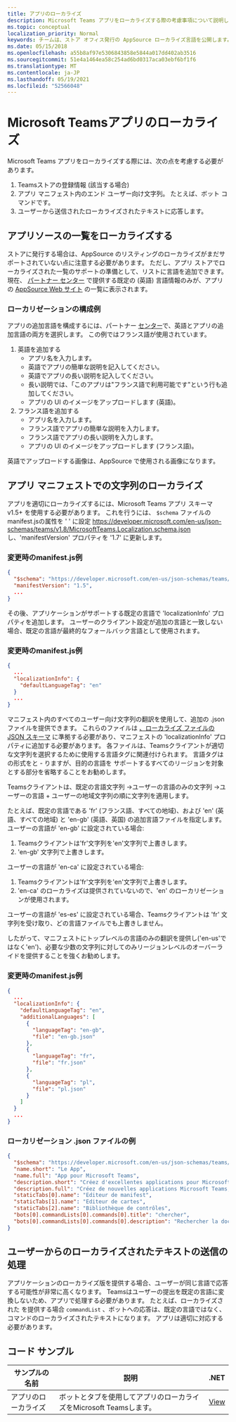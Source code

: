 ```yaml
---
title: アプリのローカライズ
description: Microsoft Teams アプリをローカライズする際の考慮事項について説明します。
ms.topic: conceptual
localization_priority: Normal
keywords: チームは、ストア オフィス発行の AppSource ローカライズ言語を公開します。
ms.date: 05/15/2018
ms.openlocfilehash: a55b8af97e5306843858e5844a017dd402ab3516
ms.sourcegitcommit: 51e4a1464ea58c254ad6bd0317aca03ebf6bf1f6
ms.translationtype: MT
ms.contentlocale: ja-JP
ms.lasthandoff: 05/19/2021
ms.locfileid: "52566048"
---
```

# <a name="localization-for-microsoft-teams-apps"></a>Microsoft Teamsアプリのローカライズ

Microsoft Teams アプリをローカライズする際には、次の点を考慮する必要があります。

1. Teamsストアの登録情報 (該当する場合)
1. アプリ マニフェスト内のエンド ユーザー向け文字列。 たとえば、ボット コマンドです。
1. ユーザーから送信されたローカライズされたテキストに応答します。

## <a name="localizing-your-appsource-listing"></a>アプリソースの一覧をローカライズする

ストアに発行する場合は、AppSource のリスティングのローカライズがまだサポートされていない点に注意する必要があります。 ただし、アプリ ストアでローカライズされた一覧のサポートの準備として、リストに言語を追加できます。 現在、 [パートナー センター](/office/dev/store/submit-to-appsource-via-partner-center) で提供する既定の (英語) 言語情報のみが、アプリの [AppSource Web サイト](https://appsource.microsoft.com/marketplace/apps?product=office%3Bteams&page=1) の一覧に表示されます。

### <a name="example-of-configuring-localization"></a>ローカリゼーションの構成例

アプリの追加言語を構成するには、パートナー [センター](/office/dev/store/submit-to-appsource-via-partner-center)で、英語とアプリの追加言語の両方を選択します。 この例ではフランス語が使用されています。

1. 英語を追加する
    * アプリ名を入力します。
    * 英語でアプリの簡単な説明を記入してください。
    * 英語でアプリの長い説明を記入してください。
    * 長い説明では、「このアプリは"フランス語で利用可能です"という行も追加してください。
    * アプリの UI のイメージをアップロードします (英語)。
2. フランス語を追加する
    * アプリ名を入力します。
    * フランス語でアプリの簡単な説明を入力します。
    * フランス語でアプリの長い説明を入力します。
    * アプリの UI のイメージをアップロードします (フランス語)。

英語でアップロードする画像は、AppSource で使用される画像になります。

## <a name="localizing-the-strings-in-your-app-manifest"></a>アプリ マニフェストでの文字列のローカライズ

アプリを適切にローカライズするには、Microsoft Teams アプリ スキーマ v1.5+ を使用する必要があります。 これを行うには、 `$schema` ファイルのmanifest.jsの属性を ' ' に設定 https://developer.microsoft.com/en-us/json-schemas/teams/v1.8/MicrosoftTeams.Localization.schema.json し、'manifestVersion' プロパティを '1.7' に更新します。

### <a name="example-manifestjson-change"></a>変更時のmanifest.js例

```json
{
  "$schema": "https://developer.microsoft.com/en-us/json-schemas/teams/v1.8/MicrosoftTeams.Localization.schema.json",
  "manifestVersion": "1.5",
  ...
}
```

その後、アプリケーションがサポートする既定の言語で 'localizationInfo' プロパティを追加します。 ユーザーのクライアント設定が追加の言語と一致しない場合、既定の言語が最終的なフォールバック言語として使用されます。

### <a name="example-manifestjson-change"></a>変更時のmanifest.js例

```json
{
  ...
  "localizationInfo": {
    "defaultLanguageTag": "en"
  }
  ...
}
```

マニフェスト内のすべてのユーザー向け文字列の翻訳を使用して、追加の .json ファイルを提供できます。 これらのファイルは [、ローカライズ ファイルの JSON スキーマ](../../resources/schema/localization-schema.md) に準拠する必要があり、マニフェストの 'localizationInfo' プロパティに追加する必要があります。 各ファイルは、Teamsクライアントが適切な文字列を選択するために使用する言語タグに関連付けられます。 言語タグはの形式をと <language> - <region> りますが、目的の言語を <region> サポートするすべてのリージョンを対象とする部分を省略することをお勧めします。

Teamsクライアントは、既定の言語文字列 ->ユーザーの言語のみの文字列 ->ユーザーの言語 + ユーザーの地域文字列の順に文字列を適用します。

たとえば、既定の言語である 'fr' (フランス語、すべての地域)、および 'en' (英語、すべての地域) と 'en-gb' (英語、英国) の追加言語ファイルを指定します。 ユーザーの言語が 'en-gb' に設定されている場合:

1. Teamsクライアントは'fr'文字列を'en'文字列で上書きします。
2. 'en-gb' 文字列で上書きします。

ユーザーの言語が 'en-ca' に設定されている場合: 

1. Teamsクライアントは'fr'文字列を'en'文字列で上書きします。
2. 'en-ca' のローカライズは提供されていないので、'en' のローカリゼーションが使用されます。

ユーザーの言語が 'es-es' に設定されている場合、Teamsクライアントは 'fr' 文字列を受け取り、どの言語ファイルでも上書きしません。

したがって、マニフェストにトップレベルの言語のみの翻訳を提供し('en-us'ではなく'en')、必要な少数の文字列に対してのみリージョンレベルのオーバーライドを提供することを強くお勧めします。

### <a name="example-manifestjson-change"></a>変更時のmanifest.js例

```json
{
  ...
  "localizationInfo": {
    "defaultLanguageTag": "en",
    "additionalLanguages": [
      {
        "languageTag": "en-gb",
        "file": "en-gb.json"
      },
      {
        "languageTag": "fr",
        "file": "fr.json"
      },
      {
        "languageTag": "pl",
        "file": "pl.json"
      }
    ]
  }
  ...
}
```

### <a name="example-localization-json-file"></a>ローカリゼーション .json ファイルの例

```json
{
  "$schema": "https://developer.microsoft.com/en-us/json-schemas/teams/v1.8/MicrosoftTeams.Localization.schema.json",
  "name.short": "Le App",
  "name.full": "App pour Microsoft Teams",
  "description.short": "Créez d'excellentes applications pour Microsoft Teams avec App.",
  "description.full": "Créez de nouvelles applications Microsoft Teams, concevez et prévisualisez des cartes bot, et explorez la documentation avec App.",
  "staticTabs[0].name": "Editeur de manifest",
  "staticTabs[1].name": "Editeur de cartes",
  "staticTabs[2].name": "Bibliothèque de contrôles",
  "bots[0].commandLists[0].commands[0].title": "chercher",
  "bots[0].commandLists[0].commands[0].description": "Rechercher la documentation Teams pertinente"
}
```

## <a name="handling-localized-text-submissions-from-your-users"></a>ユーザーからのローカライズされたテキストの送信の処理

アプリケーションのローカライズ版を提供する場合、ユーザーが同じ言語で応答する可能性が非常に高くなります。 Teamsはユーザーの提出を既定の言語に変換しないため、アプリで処理する必要があります。 たとえば、ローカライズされた を提供する場合 `commandList` 、ボットへの応答は、既定の言語ではなく、コマンドのローカライズされたテキストになります。 アプリは適切に対応する必要があります。

## <a name="code-sample"></a>コード サンプル

| サンプルの名前 | 説明 | .NET |
|-------------|-------------|------|
| アプリのローカライズ | ボットとタブを使用してアプリのローカライズをMicrosoft Teamsします。 | [View](https://github.com/OfficeDev/Microsoft-Teams-Samples/tree/main/samples/app-localization/csharp) |


